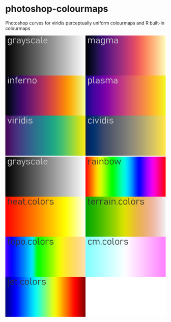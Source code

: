 # photoshop-colourmaps
Photoshop curves for viridis perceptually uniform colourmaps and R built-in colourmaps

![photoshop-colourmaps](/photoshopcolourmapsviridis.png)
![photoshop-colourmaps](/photoshopcolourmapsrstd.png)
